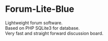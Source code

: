 # Forum-Lite-Blue
Lightweight forum software.<br>
Based on PHP SQLite3 for database.<br>
Very fast and straight forward discussion board.
